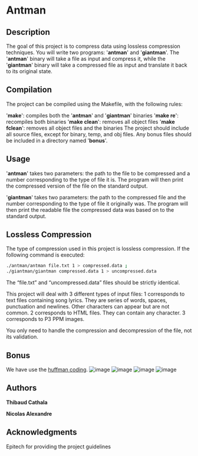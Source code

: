 # Antman
## Description
The goal of this project is to compress data using lossless compression techniques. You will write two programs: '__antman__' and '__giantman__'. The '__antman__' binary will take a file as input and compress it, while the '__giantman__' binary will take a compressed file as input and translate it back to its original state.

##  Compilation
The project can be compiled using the Makefile, with the following rules:

'__make__': compiles both the '__antman__' and '__giantman__' binaries
'__make re__': recompiles both binaries
'__make clean__': removes all object files
'__make fclean__': removes all object files and the binaries
The project should include all source files, except for binary, temp, and obj files. Any bonus files should be included in a directory named '__bonus__'.

## Usage
'__antman__' takes two parameters: the path to the file to be compressed and a number corresponding to the type of file it is. The program will then print the compressed version of the file on the standard output.

'__giantman__' takes two parameters: the path to the compressed file and the number corresponding to the type of file it originally was. The program will then print the readable file the compressed data was based on to the standard output.

## Lossless Compression
The type of compression used in this project is lossless compression. If the following command is executed:

```bash
./antman/antman file.txt 1 > compressed.data ;
./giantman/giantman compressed.data 1 > uncompressed.data
```
The “file.txt” and “uncompressed.data” files should be strictly identical.

This project will deal with 3 different types of input files:
1 corresponds to text files containing song lyrics. They are series of words, spaces, punctuation and newlines. Other characters can appear but are not common.
2 corresponds to HTML files. They can contain any character.
3 corresponds to P3 PPM images.

You only need to handle the compression and decompression of the file, not its validation.

## Bonus
We have use the [huffman coding](https://fr.wikipedia.org/wiki/Codage_de_Huffman).
![image](https://user-images.githubusercontent.com/114945623/212955224-05d23c73-b9aa-49d8-9196-ee22b927ea71.png)
![image](https://user-images.githubusercontent.com/114945623/212956083-aae9babf-f86a-42ab-86a5-761cefc2421f.png)
![image](https://user-images.githubusercontent.com/114945623/212956215-ad82d89a-e6fb-45f6-ab4c-7df5c75e1fe7.png)
![image](https://user-images.githubusercontent.com/114945623/212956324-2e7ca275-ce93-428d-8d80-da2c4e3c8f70.png)

## Authors
__Thibaud Cathala__

__Nicolas Alexandre__
## Acknowledgments
Epitech for providing the project guidelines
